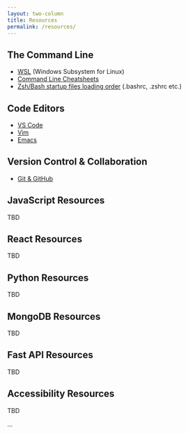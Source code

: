```yaml
---
layout: two-column
title: Resources
permalink: /resources/
---
```


## The Command Line
* [WSL](wsl) (Windows Subsystem for Linux)
* [Command Line Cheatsheets](command-line)
* [Zsh/Bash startup files loading order](https://shreevatsa.wordpress.com/2008/03/30/zshbash-startup-files-loading-order-bashrc-zshrc-etc/)  (.bashrc, .zshrc etc.)

## Code Editors
* [VS Code](vs-code)
* [Vim](vim)
* [Emacs](emacs)

## Version Control & Collaboration
* [Git & GitHub](github)

## JavaScript Resources
TBD

## React Resources
TBD

## Python Resources
TBD

## MongoDB Resources
TBD

## Fast API Resources
TBD

## Accessibility Resources
TBD

...